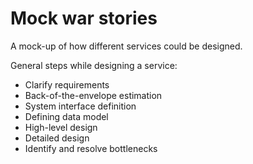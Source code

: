 # Mock war stories
A mock-up of how different services could be designed.  

General steps while designing a service:
- Clarify requirements
- Back-of-the-envelope estimation
- System interface definition
- Defining data model
- High-level design
- Detailed design
- Identify and resolve bottlenecks
